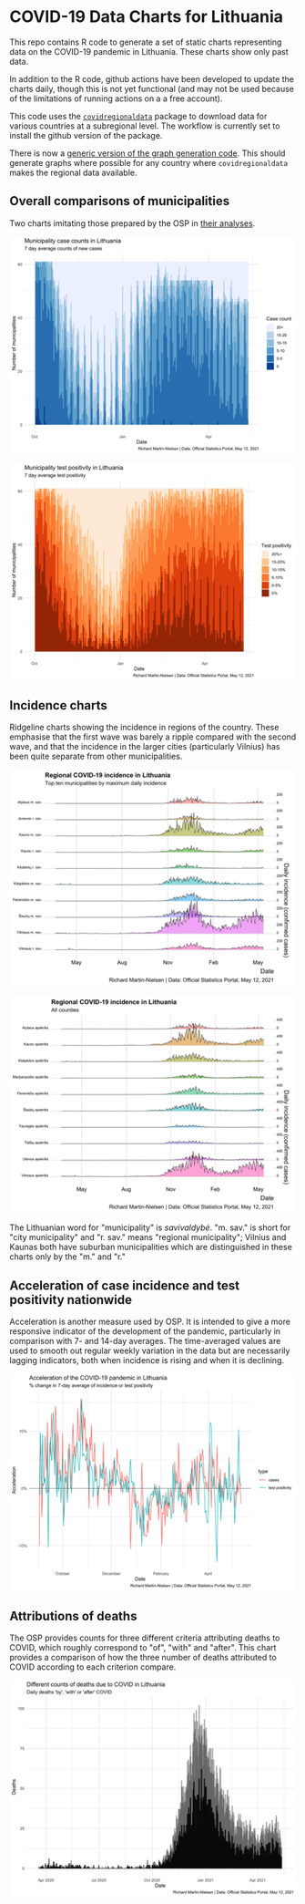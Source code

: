 
# COVID-19 Data Charts for Lithuania

This repo contains R code to generate a set of static charts representing
data on the COVID-19 pandemic in Lithuania. These charts show only past data.

In addition to the R code, github actions have been developed to update the
charts daily, though this is not yet functional (and may not be used because
of the limitations of running actions on a a free account).

This code uses the
[`covidregionaldata`](http://epiforecasts.io/covidregionaldata) package
to download data for various countries at a subregional level. The workflow
is currently set to install the github version of the package.

There is now a
[generic version of the graph generation code](extra/Generic_static_graphs.R).
This should generate graphs where possible for any country where 
`covidregionaldata` makes the regional data available.

## Overall comparisons of municipalities

Two charts imitating those prepared by the OSP in [their analyses](https://osp.stat.gov.lt/documents/10180/8420714/1_COVID-19_situacijos_apzvalga_210215.pdf). 

![](extra/Lithuania-waterfall-case-counts.png)

![](extra/Lithuania-waterfall-positivity.png)

## Incidence charts

Ridgeline charts showing the incidence in regions of the country. These
emphasise that the first wave was barely a ripple compared with the 
second wave, and that the incidence in the larger cities (particularly
Vilnius) has been quite separate from other municipalities.

![](extra/Lithuania-ridgeline-top-municipalities.png)

![](extra/Lithuania-ridgeline-all-counties.png)

The Lithuanian word for "municipality" is *savivaldybė*. "m. sav." is short
for "city municipality" and "r. sav." means "regional municipality"; Vilnius 
and Kaunas both have suburban municipalities which are distinguished in these
charts only by the "m." and "r."


## Acceleration of case incidence and test positivity nationwide

Acceleration is another measure used by OSP. It is intended to give a
more responsive indicator of the development of the pandemic, particularly
in comparison with 7- and 14-day averages. The time-averaged values
are used to smooth out regular weekly variation in the data but are
necessarily lagging indicators, both when incidence is rising and when
it is declining.

![](extra/Lithuania-acceleration-national.png)

## Attributions of deaths

The OSP provides counts for three different criteria attributing deaths to
COVID, which roughly correspond to "of", "with" and "after". This chart
provides a comparison of how the three number of deaths attributed to COVID
according to each criterion compare.

![](extra/Lithuania-death-counts-comparison.png)
